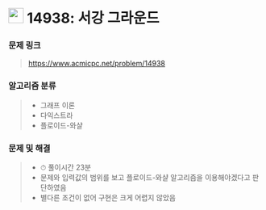 # <img src="https://d2gd6pc034wcta.cloudfront.net/tier/12.svg" width="30">  14938: 서강 그라운드

### 문제 링크

> https://www.acmicpc.net/problem/14938



### 알고리즘 분류

>- 그래프 이론
>- 다익스트라
>- 플로이드-와샬



### 문제 및 해결

>- ⏱ 풀이시간 23분
>- 문제와 입력값의 범위를 보고 플로이드-와샬 알고리즘을 이용해야겠다고 판단하였음
>- 별다른 조건이 없어 구현은 크게 어렵지 않았음

